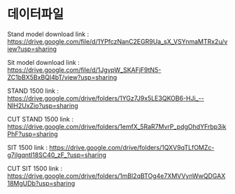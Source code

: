 # 데이터파일

Stand model download link : https://drive.google.com/file/d/1YPfczNanC2EGR9Ua_sX_VSYnmaMTRx2u/view?usp=sharing

Sit model download link : https://drive.google.com/file/d/1JgvpW_SKAFjF9tN5-ZC1bBX5BxBQI4bT/view?usp=sharing

STAND 1500 link : https://drive.google.com/drive/folders/1YGz7J9x5LE3QKOB6-HJi_--NIH2UxZio?usp=sharing

CUT STAND 1500 link : https://drive.google.com/drive/folders/1emfX_5RaR7MvrP_pdgOhdYFrbp3ikPhF?usp=sharing

SIT 1500 link : https://drive.google.com/drive/folders/1QXV9qTLfOMZc-g7ilgqntI18SC40_zF_?usp=sharing

CUT SIT 1500 link : https://drive.google.com/drive/folders/1mBl2qBTOg4e7XMVVynWwQDGAX18MgUDb?usp=sharing
